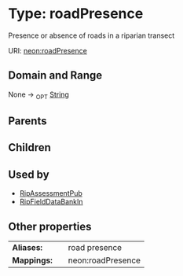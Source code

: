 
# Type: roadPresence


Presence or absence of roads in a riparian transect

URI: [neon:roadPresence](https://data.neonscience.org/roadPresence)


## Domain and Range

None ->  <sub>OPT</sub> [String](types/String.md)

## Parents


## Children


## Used by

 * [RipAssessmentPub](RipAssessmentPub.md)
 * [RipFieldDataBankIn](RipFieldDataBankIn.md)

## Other properties

|  |  |  |
| --- | --- | --- |
| **Aliases:** | | road presence |
| **Mappings:** | | neon:roadPresence |

